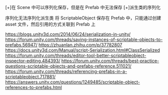 [+]在 Scene 中可以序列化保存，但是在 Prefab 中无法保存
[+]派生类的序列化


序列化无法序列化派生类
将 ScriptableObject 保存在 Prefab 中，只能通过创建 asset 文件，然后引用的方式关联到 Prefab 上


https://blogs.unity3d.com/2014/06/24/serialization-in-unity/
https://forum.unity.com/threads/saving-instances-of-scriptable-objects-to-prefabs.56947/
https://zhuanlan.zhihu.com/p/37782807
https://docs.unity3d.com/Manual/script-Serialization.html#ClassSerialized
https://forum.unity.com/threads/editor-tool-better-scriptableobject-inspector-editing.484393/
https://forum.unity.com/threads/best-practice-questions-scriptable-objects-and-prefabs-reference.511021/
https://forum.unity.com/threads/referencing-prefabs-in-a-scriptableobject.717881/
https://answers.unity.com/questions/1249485/scriptable-object-references-to-prefabs.html